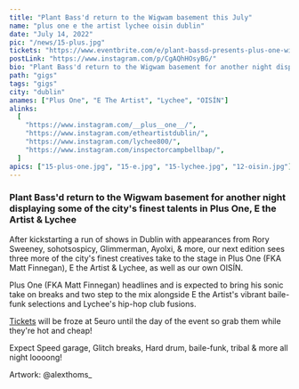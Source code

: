 ```yaml
---
title: "Plant Bass'd return to the Wigwam basement this July"
name: "plus one e the artist lychee oisin dublin"
date: "July 14, 2022"
pic: "/news/15-plus.jpg"
tickets: "https://www.eventbrite.com/e/plant-bassd-presents-plus-one-with-e-the-artist-lychee-tickets-384796585947"
postLink: "https://www.instagram.com/p/CgAQhHOsyBG/"
bio: "Plant Bass'd return to the Wigwam basement for another night displaying some of the city's finest talents in Plus One, E the Artist & Lychee"
path: "gigs"
tags: "gigs"
city: "dublin"
anames: ["Plus One", "E The Artist", "Lychee", "OISÍN"]
alinks:
  [
    "https://www.instagram.com/__plus__one__/",
    "https://www.instagram.com/etheartistdublin/",
    "https://www.instagram.com/lychee800/",
    "https://www.instagram.com/inspectorcampbellbap/",
  ]
apics: ["15-plus-one.jpg", "15-e.jpg", "15-lychee.jpg", "12-oisin.jpg"]
---
```


### Plant Bass'd return to the Wigwam basement for another night displaying some of the city's finest talents in Plus One, E the Artist & Lychee

After kickstarting a run of shows in Dublin with appearances from Rory Sweeney, sohotsospicy, Glimmerman, Ayolxi, & more, our next edition sees three more of the city's finest creatives take to the stage in Plus One (FKA Matt Finnegan), E the Artist & Lychee, as well as our own OISÍN.

Plus One (FKA Matt Finnegan) headlines and is expected to bring his sonic take on breaks and two step to the mix alongside E the Artist's vibrant baile-funk selections and Lychee's hip-hop club fusions.

[Tickets](https://www.eventbrite.com/e/plant-bassd-presents-plus-one-with-e-the-artist-lychee-tickets-384796585947) will be froze at 5euro until the day of the event so grab them while they're hot and cheap!

Expect Speed garage, Glitch breaks, Hard drum, baile-funk, tribal & more all night loooong!

Artwork: @alexthoms\_
